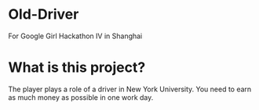 # Old-Driver
For Google Girl Hackathon IV in Shanghai
# What is this project?
The player plays a role of a driver in New York University. You need to earn as much money as possible in one work day.
